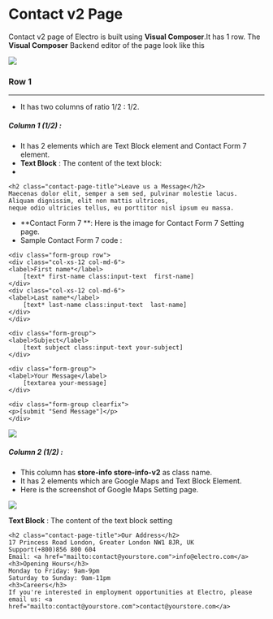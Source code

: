 # Contact v2 Page

Contact v2 page of Electro is built using **Visual Composer**.It has 1 row. The **Visual Composer** Backend editor of the page look like this

![](http://transvelo.github.io/docs/electro/images/contact-v2.png)


### Row 1
---
* It has two columns of ratio 1/2 : 1/2.

##### Column 1 (1/2) :

* It has 2 elements which are Text Block element and Contact Form 7 element.
* **Text Block** : The content of the text block:
*
```
<h2 class="contact-page-title">Leave us a Message</h2>
Maecenas dolor elit, semper a sem sed, pulvinar molestie lacus. Aliquam dignissim, elit non mattis ultrices,
neque odio ultricies tellus, eu porttitor nisl ipsum eu massa.
```
* **Contact Form 7 **: Here is the image for Contact Form 7 Setting page.
* Sample Contact Form 7 code :

```
<div class="form-group row">
<div class="col-xs-12 col-md-6">
<label>First name*</label>
    [text* first-name class:input-text  first-name]
</div>
<div class="col-xs-12 col-md-6">
<label>Last name*</label>
    [text* last-name class:input-text  last-name]
</div>
</div>

<div class="form-group">
<label>Subject</label>
    [text subject class:input-text your-subject]
</div>

<div class="form-group">
<label>Your Message</label>
    [textarea your-message]
</div>

<div class="form-group clearfix">
<p>[submit "Send Message"]</p>
</div>
```

![](http://transvelo.github.io/docs/electro/images/contact-form-7-setting.png)

##### Column 2 (1/2) :

* This column has **store-info store-info-v2** as class name.
* It has 2 elements which are Google Maps and Text Block Element.
* Here is the screenshot of Google Maps Setting page.

![](http://transvelo.github.io/docs/electro/images/google-map-setting.png)

**Text Block** : The content of the text block setting

```
<h2 class="contact-page-title">Our Address</h2>
17 Princess Road London, Greater London NW1 8JR, UK
Support(+800)856 800 604
Email: <a href="mailto:contact@yourstore.com">info@electro.com</a>
<h3>Opening Hours</h3>
Monday to Friday: 9am-9pm
Saturday to Sunday: 9am-11pm
<h3>Careers</h3>
If you're interested in employment opportunities at Electro, please email us: <a href="mailto:contact@yourstore.com">contact@yourstore.com</a>
```






